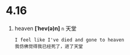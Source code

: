 # 4.16

1. heaven **[ˈhev(ə)n]** `n` 天堂

   ```
   I feel like I've died and gone to heaven
   我仿佛觉得我已经死了，进了天堂
   ```
